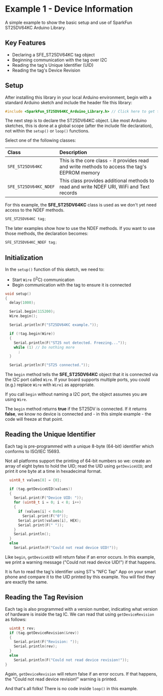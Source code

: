 # Example 1 - Device Information

A simple example to show the basic setup and use of SparkFun ST25DV64KC Arduino Library.

## Key Features

- Declaring a SFE_ST25DV64KC tag object
- Beginning communication with the tag over I2C
- Reading the tag's Unique Identifier (UID)
- Reading the tag's Device Revision

## Setup

After installing this library in your local Arduino environment, begin with a standard Arduino sketch and include the header file this library:

```C++
#include <SparkFun_ST25DV64KC_Arduino_Library.h> // Click here to get the library:  http://librarymanager/All#SparkFun_ST25DV64KC
```

The next step is to declare the ST25DV64KC object. Like most Arduino sketches, this is done at a global scope (after the include file declaration), not within the ```setup()``` or ```loop()``` functions. 

Select one of the following classes:

| Class | Description |
| :--- | :--- |
| `SFE_ST25DV64KC` | This is the core class - it provides read and write methods to access the tag's EEPROM memory |
| `SFE_ST25DV64KC_NDEF` | This class provides additional methods to read and write NDEF URI, WiFi and Text records |

For this example, the **SFE_ST25DV64KC** class is used as we don't yet need access to the NDEF methods.

```C++
SFE_ST25DV64KC tag;
```

The later examples show how to use the NDEF methods. If you want to use those methods, the declaration becomes:

```C++
SFE_ST25DV64KC_NDEF tag;
```

## Initialization

In the ```setup()``` function of this sketch, we need to:

- Start ```Wire``` (I<sup>2</sup>C) communication
- Begin communication with the tag to ensure it is connected

```C++
void setup()
{
  delay(1000);

  Serial.begin(115200);
  Wire.begin();

  Serial.println(F("ST25DV64KC example."));

  if (!tag.begin(Wire))
  {
    Serial.println(F("ST25 not detected. Freezing..."));
    while (1) // Do nothing more
      ;
  }

  Serial.println(F("ST25 connected."));
```

The ```begin``` method tells the **SFE_ST25DV64KC** object that it is connected via the I2C port called ```Wire```.
If your board supports multiple ports, you could (e.g.) replace ```Wire``` with ```Wire1``` as appropriate.

If you call ```begin``` without naming a I2C port, the object assumes you are using ```Wire```.

The ```begin``` method returns **true** if the ST25DV is connected. If it returns **false**, we know no device is connected and - in this simple example - the code will freeze at that point.

## Reading the Unique Identifier

Each tag is pre-programmed with a unique 8-byte (64-bit) identifier which conforms to ISO/IEC 15693.

Not all platforms support the printing of 64-bit numbers so we: create an array of eight bytes to hold the UID; read the UID using ```getDeviceUID```; and print it one byte at a time in hexadecimal format.

```C++
  uint8_t values[8] = {0};

  if (tag.getDeviceUID(values))
  {
    Serial.print(F("Device UID: "));
    for (uint8_t i = 0; i < 8; i++)
    {
      if (values[i] < 0x0a)
        Serial.print(F("0"));
      Serial.print(values[i], HEX);
      Serial.print(F(" "));
    }
    Serial.println();
  }
  else
    Serial.println(F("Could not read device UID!"));
```

Like ```begin```, ```getDeviceUID``` will return false if an error occurs. In this example, we print a warning message ("Could not read device UID!") if that happens.

It is fun to read the tag's identifier using ST's "NFC Tap" App on your smart phone and compare it to the UID printed by this example. You will find they are exactly the same.

## Reading the Tag Revision

Each tag is also programmed with a version number, indicating what version of hardware is inside the tag IC. We can read that using ```getDeviceRevision``` as follows:

```C++
  uint8_t rev;
  if (tag.getDeviceRevision(&rev))
  {
    Serial.print(F("Revision: "));
    Serial.println(rev);
  }
  else
    Serial.println(F("Could not read device revision!"));
}
```

Again, ```getDeviceRevision``` will return false if an error occurs. If that happens, the "Could not read device revision!" warning is printed.

And that's all folks! There is no code inside ```loop()``` in this example.




